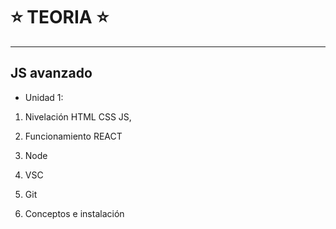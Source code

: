 # :star: TEORIA :star:

---

## JS avanzado

- Unidad 1:  

1. Nivelación HTML CSS JS, 

2. Funcionamiento REACT

3. Node

4. VSC

5. Git

6. Conceptos e instalación
